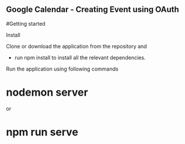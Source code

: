 ## Google Calendar - Creating Event using OAuth

#Getting started 

Install 

Clone or download the application from the repository and 

* run npm install 
to install all the relevant dependencies.


 
Run the application using following commands

# nodemon server 
or 
# npm run serve 
